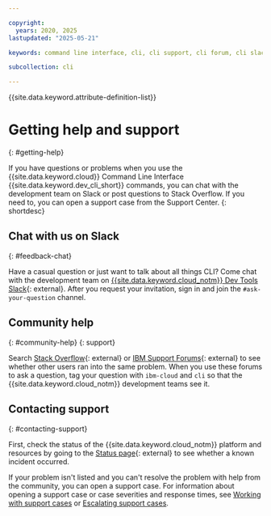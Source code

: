 ```yaml
---

copyright:
  years: 2020, 2025
lastupdated: "2025-05-21"

keywords: command line interface, cli, cli support, cli forum, cli slack, cli chat, cli help, developer tools, ibmcloud dev commands, ic dev commands, commands

subcollection: cli

---
```


{{site.data.keyword.attribute-definition-list}}

# Getting help and support
{: #getting-help}

If you have questions or problems when you use the {{site.data.keyword.cloud}} Command Line Interface {{site.data.keyword.dev_cli_short}} commands, you can chat with the development team on Slack or post questions to Stack Overflow. If you need to, you can open a support case from the Support Center.
{: shortdesc}

## Chat with us on Slack
{: #feedback-chat}

Have a casual question or just want to talk about all things CLI? Come chat with the development team on [{{site.data.keyword.cloud_notm}} Dev Tools Slack](https://ic-devops-slack-invite.us-south.devops.cloud.ibm.com/){: external}. After you request your invitation, sign in and join the `#ask-your-question` channel.

## Community help
{: #community-help}
{: support}

Search [Stack Overflow](https://stackoverflow.com/search?q=ibm-cloud){: external} or [IBM Support Forums](https://community.ibm.com/community/user/my-community){: external} to see whether other users ran into the same problem. When you use these forums to ask a question, tag your question with `ibm-cloud` and `cli` so that the {{site.data.keyword.cloud_notm}} development teams see it.

## Contacting support
{: #contacting-support}

First, check the status of the {{site.data.keyword.cloud_notm}} platform and resources by going to the [Status page](https://cloud.ibm.com/status){: external} to see whether a known incident occurred.

If your problem isn't listed and you can't resolve the problem with help from the community, you can open a support case. For information about opening a support case or case severities and response times, see [Working with support cases](/docs/account?topic=account-open-case) or [Escalating support cases](/docs/account?topic=account-managing-support-cases&interface=ui#escalation).
